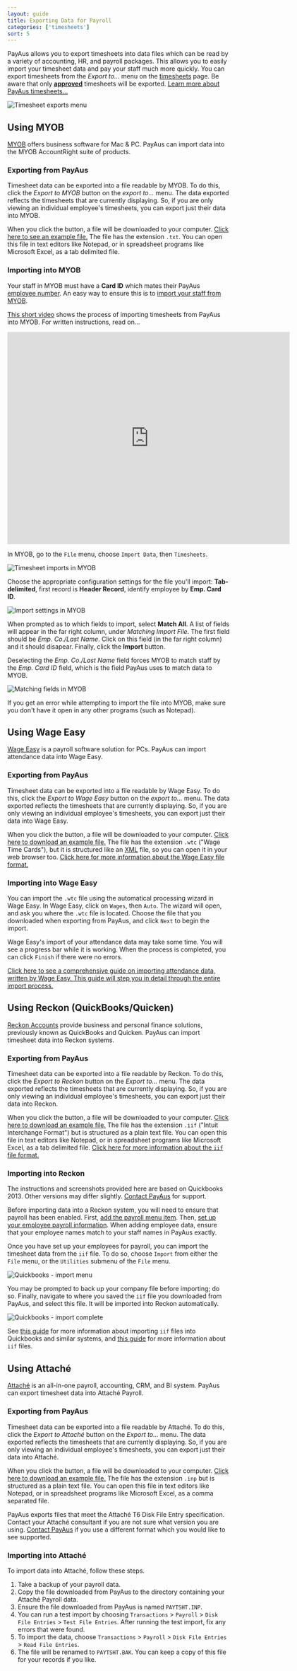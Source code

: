 ```yaml
---
layout: guide
title: Exporting Data for Payroll
categories: ['timesheets']
sort: 5
---
```


PayAus allows you to export timesheets into data files which can be read by a variety of accounting, HR, and payroll packages. This allows you to easily import your timesheet data and pay your staff much more quickly. You can export timesheets from the *Export to...* menu on the [timesheets](../intro/) page. Be aware that only [**approved**](../approving-rejecting-deleting/) timesheets will be exported. [Learn more about PayAus timesheets...](../intro/)

![Timesheet exports menu](/img/timesheets/timesheet_exports_menu.png)

## Using MYOB
[MYOB](http://myob.com.au/) offers business software for Mac & PC. PayAus can import data into the MYOB AccountRight suite of products.

### Exporting from PayAus

Timesheet data can be exported into a file readable by MYOB. To do this, click the *Export to MYOB* button on the *export to...* menu. The data exported reflects the timesheets that are currently displaying. So, if you are only viewing an individual employee's timesheets, you can export just their data into MYOB.

When you click the button, a file will be downloaded to your computer. [Click here to see an example file.](/files/MYOB_2012_12_31_1360538855.txt) The file has the extension `.txt`. You can open this file in text editors like Notepad, or in spreadsheet programs like Microsoft Excel, as a tab delimited file.

### Importing into MYOB

Your staff in MYOB must have a **Card ID** which mates their PayAus [employee number](../../staff/team/#fields_available). An easy way to ensure this is to [import your staff from MYOB](../../staff/myob/).

[This short video](http://www.youtube.com/watch?v=4gQPCU9STVg) shows the process of importing timesheets from PayAus into MYOB. For written instructions, read on...

<iframe width="640" height="480" src="http://www.youtube.com/embed/-wSwK2J6jGk?rel=0" frameborder="0" allowfullscreen="true"> </iframe>
<br />

In MYOB, go to the `File` menu, choose `Import Data`, then `Timesheets`.

![Timesheet imports in MYOB](/img/timesheets/myob_menu.png)

Choose the appropriate configuration settings for the file you'll import: **Tab-delimited**, first record is **Header Record**, identify employee by **Emp. Card ID**.

![Import settings in MYOB](/img/timesheets/myob_settings.png)

When prompted as to which fields to import, select **Match All**. A list of fields will appear in the far right column, under *Matching Import File*. The first field should be *Emp. Co./Last Name*. Click on this field (in the far right column) and it should disapear. Finally, click the **Import** button.

Deselecting the *Emp. Co./Last Name* field forces MYOB to match staff by the *Emp. Card ID* field, which is the field PayAus uses to match data to MYOB. 

![Matching fields in MYOB](/img/timesheets/myob_match.png)

<div class="alert alert-block">
  <i class="icon-exclamation-sign"> </i>
  <p>
  	If you get an error while attempting to import the file into MYOB, make sure you don't have it open in any other programs (such as Notepad).
  </p>
</div>

## Using Wage Easy

[Wage Easy](http://www.wageeasy.com.au/) is a payroll software solution for PCs. PayAus can import attendance data into Wage Easy.

### Exporting from PayAus

Timesheet data can be exported into a file readable by Wage Easy. To do this, click the *Export to Wage Easy* button on the *export to...* menu. The data exported reflects the timesheets that are currently displaying. So, if you are only viewing an individual employee's timesheets, you can export just their data into Wage Easy.

When you click the button, a file will be downloaded to your computer. [Click here to download an example file.](/files/WageEasy_timesheets_2012_12_31_1361855789.wtc) The file has the extension `.wtc` ("Wage Time Cards"), but it is structured like an [XML](http://en.wikipedia.org/wiki/XML) file, so you can open it in your web browser too. [Click here for more information about the Wage Easy file format.](http://www.wageeasy.com.au/index.htm?payroll/tsimport.htm)

### Importing into Wage Easy

You can import the `.wtc` file using the automatical processing wizard in Wage Easy. In Wage Easy, click on `Wages`, then `Auto`. The wizard will open, and ask you where the `.wtc` file is located. Choose the file that you downloaded when exporting from PayAus, and click `Next` to begin the import.

Wage Easy's import of your attendance data may take some time. You will see a progress bar while it is working. When the process is completed, you can click `Finish` if there were no errors.

[Click here to see a comprehensive guide on importing attendance data, written by Wage Easy. This guide will step you in detail through the entire import process.](/files/wageeasy_import_guide.pdf)

## Using Reckon (QuickBooks/Quicken)

[Reckon Accounts](http://www.reckon.com.au/) provide business and personal finance solutions, previously known as QuickBooks and Quicken. PayAus can import timesheet data into Reckon systems.

### Exporting from PayAus

Timesheet data can be exported into a file readable by Reckon. To do this, click the *Export to Reckon* button on the *Export to...* menu. The data exported reflects the timesheets that are currently displaying. So, if you are only viewing an individual employee's timesheets, you can export just their data into Reckon.

When you click the button, a file will be downloaded to your computer. [Click here to download an example file.](/files/Quickbooks_timesheets_2012_12_31_1368010008.iif) The file has the extension `.iif` ("Intuit Interchange Format") but is structured as a plain text file. You can open this file in text editors like Notepad, or in spreadsheet programs like Microsoft Excel, as a tab delimited file. [Click here for more information about the `iif` file format.](http://support.quickbooks.intuit.com/support/articles/HOW12778)

### Importing into Reckon

<div class="alert alert-block">
  <i class="icon-exclamation-sign"> </i>
  <p>
  	The instructions and screenshots provided here are based on Quickbooks 2013. Other versions may differ slightly. <a href="http://www.payaus.com/about/us">Contact PayAus</a> for support.
  </p>
</div>

Before importing data into a Reckon system, you will need to ensure that payroll has been enabled. First, [add the payroll menu item](http://support.quickbooks.intuit.com/support/pages/inproducthelp/core/qb2k12/contentpackage/payroll/preferences/task_enable_setup_menu_item.html?family=pro). Then, [set up your employee payroll information](http://support.quickbooks.intuit.com/support/pages/inproducthelp/core/qb2k12/contentpackage/payroll/setup_manual/fields_emp_pay.html?family=pro). When adding employee data, ensure that your employee names match to your staff names in PayAus exactly.

Once you have set up your employees for payroll, you can import the timesheet data from the `iif` file. To do so, choose `Import` from either the `File` menu, or the `Utilities` submenu of the `File` menu.

![Quickbooks - import menu](/img/timesheets/quickbooks_import_menu.png)

You may be prompted to back up your company file before importing; do so. Finally, navigate to where you saved the `iif` file you downloaded from PayAus, and select this file. It will be imported into Reckon automatically.

![Quickbooks - import complete](/img/timesheets/quickbooks_imported.png)

See [this guide](http://dataservices.intuit.com/support/Articles/HOW19695) for more information about importing `iif` files into Quickbooks and similar systems, and [this guide](http://support.quickbooks.intuit.com/support/articles/HOW12778) for more information about `iif` files.

## Using Attaché

[Attaché](http://www.attache.com.au/) is an all-in-one payroll, accounting, CRM, and BI system. PayAus can export timesheet data into Attaché Payroll.

### Exporting from PayAus

Timesheet data can be exported into a file readable by Attaché. To do this, click the *Export to Attaché* button on the *Export to...* menu. The data exported reflects the timesheets that are currently displaying. So, if you are only viewing an individual employee's timesheets, you can export just their data into Attaché.

When you click the button, a file will be downloaded to your computer. [Click here to download an example file.](/files/PAYTSHT.INP) The file has the extension `.inp` but is structured as a plain text file. You can open this file in text editors like Notepad, or in spreadsheet programs like Microsoft Excel, as a comma separated file.

<div class="alert alert-block">
  <i class="icon-exclamation-sign"> </i>
  <p>
  	PayAus exports files that meet the Attaché T6 Disk File Entry specification. Contact your Attaché consultant if you are not sure what version you are using. <a href="http://www.payaus.com/about/us">Contact PayAus</a> if you use a different format which you would like to see supported.
  </p>
</div>

### Importing into Attaché

To import data into Attaché, follow these steps.

1. Take a backup of your payroll data.
2. Copy the file downloaded from PayAus to the directory containing your Attaché Payroll data.
3. Ensure the file downloaded from PayAus is named `PAYTSHT.INP`.
4. You can run a test import by choosing `Transactions` > `Payroll` > `Disk File Entries` > `Test File Entries`. After running the test import, fix any errors that were found.
6. To import the data, choose `Transactions` > `Payroll` > `Disk File Entries` > `Read File Entries`.
7. The file will be renamed to `PAYTSHT.BAK`. You can keep a copy of this file for your records if you like.